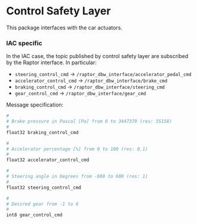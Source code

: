 # Control Safety Layer
This package interfaces with the car actuators. 

### IAC specific
In the IAC case, the topic published by control safety layer are subscribed by the Raptor interface.
In particular:

- `steering_control_cmd` -> `/raptor_dbw_interface/accelerator_pedal_cmd`
- `accelerator_control_cmd` -> `/raptor_dbw_interface/brake_cmd`
- `braking_control_cmd` -> `/raptor_dbw_interface/steering_cmd`
- `gear_control_cmd` -> `/raptor_dbw_interface/gear_cmd`

Message specification:

```python
#
# Brake pressure in Pascal [Pa] from 0 to 3447379 (res: 55158)
#
float32 braking_control_cmd

#
# Accelerator percentage [%] from 0 to 100 (res: 0.1)
#
float32 accelerator_control_cmd

#
# Steering angle in Degrees from -600 to 600 (res: 1)
#
float32 steering_control_cmd

#
# Desired gear from -1 to 6
#
int8 gear_control_cmd
```
